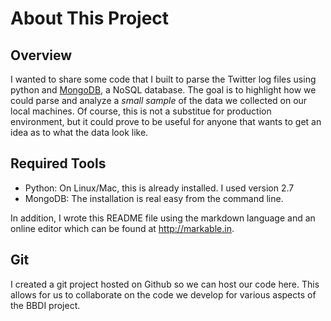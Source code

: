 # About This Project

## Overview
I wanted to share some code that I built to parse the Twitter log files using python and [MongoDB](http://www.mongodb.org/), a NoSQL database.  The goal is to highlight how we could parse and analyze a _small sample_ of the data we collected on our local machines.  Of course, this is not a substitue for production environment, but it could prove to be useful for anyone that wants to get an idea as to what the data look like.

## Required Tools
- Python: On Linux/Mac, this is already installed.  I used version 2.7
- MongoDB:  The installation is real easy from the command line.

In addition, I wrote this README file using the markdown language and an online editor which can be found at <http://markable.in>.


## Git
I created a git project hosted on Github so we can host our code here.  This allows for us to collaborate on the code we develop for various aspects of the BBDI project.